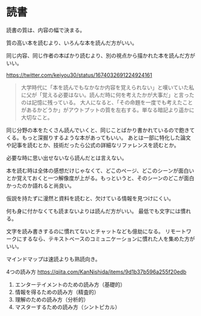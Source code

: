 # 読書

読書の質は、内容の幅で決まる。

質の高い本を読むより、いろんな本を読んだ方がいい。

同じ内容、同じ作者の本ばかり読むより、別の視点から描かれた本を読んだ方がいい。

https://twitter.com/keiyou30/status/1674032691224924161

> 大学時代に「本を読んでもなかなか内容を覚えられない」と嘆いていた私に父が「覚える必要はない。読んだ時に何を考えたかが大事だ」と言ったのは記憶に残っている。
> 大人になると、「その命題を一度でも考えたことがあるかどうか」がアウトプットの質を左右する。単なる暗記より遥かに大切なこと。

同じ分野の本をたくさん読んでいくと、同じことばかり書かれているので飽きてくる。もっと深掘りするような本があってもいい。
あとは一部に特化した論文や記事を読むとか、技術だったら公式の詳細なリファレンスを読むとか。

必要な時に思い出せないなら読んだとは言えない。

本を読む時は全体の感想だけじゃなくて、どこのページ、どこのシーンが面白いとか覚えておくと一つ解像度が上がる。もっというと、そのシーンのどこが面白かったのか語れると尚良い。

仮説を持たずに漫然と資料を読むと、欠けている情報を見つけにくい。

何も身に付かなくても読まないよりは読んだ方がいい。
最低でも文字には慣れる。

文字を読み書きするのに慣れてないとチャットなども億劫になる。
リモートワークにするなら、テキストベースのコミュニケーションに慣れた人を集めた方がいい。

マインドマップは速読よりも熟読向き。

4つの読み方
https://qiita.com/KanNishida/items/9d1b37b596a255f20edb

1. エンターテイメントのための読み方（基礎的）
2. 情報を得るための読み方（精査的）
3. 理解のための読み方（分析的）
4. マスターするための読み方（シントピカル）
